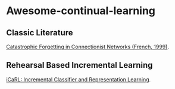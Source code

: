# Awesome-continual-learning

## Classic Literature 
[Catastrophic Forgetting in Connectionist Networks (French, 1999)](https://www.researchgate.net/publication/228051810_Catastrophic_Forgetting_in_Connectionist_Networks).

## Rehearsal Based Incremental Learning 
[iCaRL: Incremental Classifier and Representation Learning](https://arxiv.org/abs/1611.07725).
